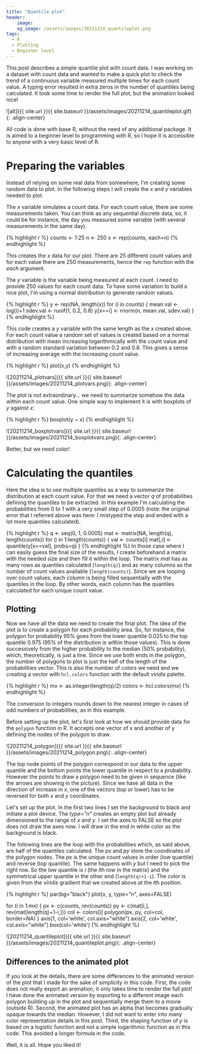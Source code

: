 ```yaml
---
title: "Quantile plot"
header:
    image:
    og_image: /assets/images/20211214_quantileplot.png
tags:
  - R
  - Plotting
  - Beginner level
---
```


This post describes a simple quantile plot with count data. I was working on a dataset with count data and wanted to make a quick plot to check the trend of a continuous variable measured multiple times for each count value. A typing error resulted in extra zeros in the number of quantiles being calculated. It took some time to render the full plot, but the animation looked nice!

![alt]({{ site.url }}{{ site.baseurl }}/assets/images/20211214_quantileplot.gif){: .align-center}

All code is done with base R, without the need of any additional package. It is aimed to a beginner level to programming with R, so I hope it is accessible to anyone with a very basic level of R.

# Preparing the variables

Instead of relying on some real data from somewhere, I'm creating some random data to plot. In the following steps I will create the *x* and *y* variables needed to plot.

The *x* variable simulates a count data. For each count value, there are some measurements taken. You can think as any sequential discrete data, so, it could be for instance, the day you measured some variable (with several measurements in the same day).


{% highlight r %}
counts <- 1:25
n <- 250
x <- rep(counts, each=n)
{% endhighlight %}

This creates the *x* data for our plot. There are 25 different count values and for each value there are 250 measurements, hence the ```rep``` function with the *each* argument.

The *y* variable is the variable being measured at each count. I need to provide 250 values for each count data. To have some variation to build a nice plot, I'm using a normal distribution to generate random values.


{% highlight r %}
y <- rep(NA, length(x))
for (i in counts) {
    mean.val <- log(i)+1
    sdev.val <- runif(1, 0.2, 0.8)
    y[x==i] <- rnorm(n, mean.val, sdev.val)
}
{% endhighlight %}

This code creates a *y* variable with the same length as the *x* created above. For each count value a random set of values is created based on a normal distribution with mean increasing logarithmically with the count value and with a random standard variation between 0.2 and 0.8. This gives a sense of increasing average with the increasing count value.


{% highlight r %}
plot(x,y)
{% endhighlight %}

![20211214_plotvars]({{ site.url }}{{ site.baseurl }}/assets/images/20211214_plotvars.png){: .align-center}

The plot is not extraordinary... we need to summarize somehow the data within each count value. One simple way to implement it is with boxplots of *y* against *x*:



{% highlight r %}
boxplot(y ~ x)
{% endhighlight %}

![20211214_boxplotvars]({{ site.url }}{{ site.baseurl }}/assets/images/20211214_boxplotvars.png){: .align-center}

Better, but we need color!

# Calculating the quantiles

Here the idea is to use multiple quantiles as a way to summarize the distribution at each count value. For that we need a vector *q* of probabilities defining the quantiles to be extracted. In this example I'm calculating the probabilities from 0 to 1 with a very small step of 0.0005 (note: the original error that I referred above was here: I mistyped the step and ended with a lot more quantiles calculated).


{% highlight r %}
q <- seq(0, 1, 0.0005)
mat <- matrix(NA, length(q), length(counts))
for (i in 1:length(counts)) {
    val <- counts[i]
    mat[,i] <- quantile(y[x==val], probs=q)
}
{% endhighlight %}
In those case where I can easily guess the final size of the results, I create beforehand a matrix with the needed size and then fill it within the loop. The matrix *mat* has as many rows as quantiles calculated (```length(q)```) and as many columns as the number of count values available (```length(counts)```). Since we are looping over count values, each column is being filled sequentially with the quantiles in the loop. By other words, each column has the quantiles calculated for each unique count value.

## Plotting

Now we have all the data we need to create the final plot. The idea of the plot is to create a polygon for each probability area. So, for instance, the polygon for probability 95% goes from the lower quantile 0.025 to the top quantile 0.975 (95% of the distribution is within those values). This is done successively from the higher probability to the median (50% probability), which, theoretically, is just a line. Since we use both ends in the polygon, the number of polygons to plot is just the half of the length of the probabilities vector. This is also the number of colors we need and we creating a vector with ```hcl.colors``` function with the default *viridis* palette.


{% highlight r %}
mx <- as.integer(length(q)/2)
colors <- hcl.colors(mx)
{% endhighlight %}

The conversion to integers rounds down to the nearest integer in cases of odd numbers of probabilities, as in this example.

Before setting up the plot, let's first look at how we should provide data for the ```polygon``` function in R. It accepts one vector of x and another of y defining the nodes of the polygon to draw.

![20211214_polygon]({{ site.url }}{{ site.baseurl }}/assets/images/20211214_polygon.png){: .align-center}

The top node points of the polygon correspond in our data to the upper quantile and the bottom points the lower quantile in respect to a probability. However the points to draw a polygon need to be given in sequence (like the arrows are showing in the picture). Since we have all data in the direction of increase in *x*, one of the vectors (top or lower) has to be reversed for both *x* and *y* coordinates.

Let's set up the plot. In the first two lines I set the background to black and initiate a plot device. The *type="n"* creates an empty plot but already dimensioned to the range of *x* and *y*. I set the axes to FALSE so the plot does not draw the axes now. I will draw in the end in white color as the background is black.

The following lines are the loop with the probabilities which, as said above, are half of the quantiles calculated. The *px* and *py* store the coordinates of the polygon nodes. The *px* is the unique count values in order (low quantile) and reverse (top quantile). The same happens with *y* but I need to pick the right row. So the low quantile is *i* (the *i*th row in the matrix) and the symmetrical upper quantile in the other end (```length(q)+1-i```). The color is given from the *viridis* gradient that we created above at the *i*th position.


{% highlight r %}
par(bg="black")
plot(x, y, type="n", axes=FALSE)

for (i in 1:mx) {
    px <- c(counts, rev(counts))
    py <- c(mat[i,], rev(mat[length(q)+1-i,]))
    col <- colors[i]
    polygon(px, py, col=col, border=NA)
}
axis(1, col='white', col.axis="white")
axis(2, col='white', col.axis="white")
box(col='white')
{% endhighlight %}

![20211214_quantileplot]({{ site.url }}{{ site.baseurl }}/assets/images/20211214_quantileplot.png){: .align-center}

## Differences to the animated plot

If you look at the details, there are some differences to the animated version of the plot that I made for the sake of simplicity in this code. First, the code does not really export an animation, it only takes time to render the full plot! I have done the animated version by exporting to a different image each polygon building up in the plot and sequentially merge them to a movie (outside R). Second, the animated plot has an alpha that becomes gradually opaque towards the median. However, I did not want to enter into many color representation details in this post. Third, the shaping function of *y* is based on a logistic function and not a simple logarithmic function as in this code. This avoided a longer formula in the code.

Well, it is all. Hope you liked it!
